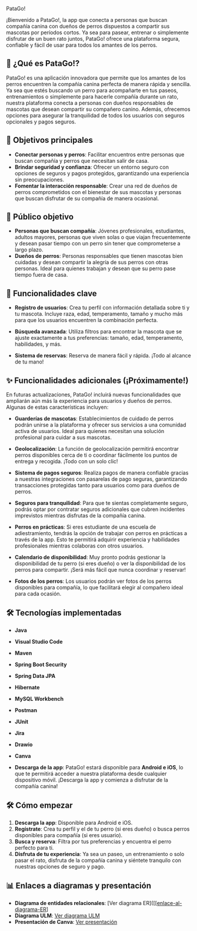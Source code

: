 PataGo!

¡Bienvenido a PataGo!, la app que conecta a personas que buscan compañía canina con dueños de perros dispuestos a compartir sus mascotas por períodos cortos. Ya sea para pasear, entrenar o simplemente disfrutar de un buen rato juntos, PataGo! ofrece una plataforma segura, confiable y fácil de usar para todos los amantes de los perros.

## 🚀 ¿Qué es PataGo!?

PataGo! es una aplicación innovadora que permite que los amantes de los perros encuentren la compañía canina perfecta de manera rápida y sencilla. Ya sea que estés buscando un perro para acompañarte en tus paseos, entrenamientos o simplemente para hacerle compañía durante un rato, nuestra plataforma conecta a personas con dueños responsables de mascotas que desean compartir su compañero canino. Además, ofrecemos opciones para asegurar la tranquilidad de todos los usuarios con seguros opcionales y pagos seguros.

## 🎯 Objetivos principales

- **Conectar personas y perros**: Facilitar encuentros entre personas que buscan compañía y perros que necesitan salir de casa.
- **Brindar seguridad y confianza**: Ofrecer un entorno seguro con opciones de seguros y pagos protegidos, garantizando una experiencia sin preocupaciones.
- **Fomentar la interacción responsable**: Crear una red de dueños de perros comprometidos con el bienestar de sus mascotas y personas que buscan disfrutar de su compañía de manera ocasional.

## 👥 Público objetivo

- **Personas que buscan compañía**: Jóvenes profesionales, estudiantes, adultos mayores, personas que viven solas o que viajan frecuentemente y desean pasar tiempo con un perro sin tener que comprometerse a largo plazo.
- **Dueños de perros**: Personas responsables que tienen mascotas bien cuidadas y desean compartir la alegría de sus perros con otras personas. Ideal para quienes trabajan y desean que su perro pase tiempo fuera de casa.

## 🔑 Funcionalidades clave

- **Registro de usuarios**: Crea tu perfil con información detallada sobre ti y tu mascota. Incluye raza, edad, temperamento, tamaño y mucho más para que los usuarios encuentren la combinación perfecta.
  
- **Búsqueda avanzada**: Utiliza filtros para encontrar la mascota que se ajuste exactamente a tus preferencias: tamaño, edad, temperamento, habilidades, y más.
  
- **Sistema de reservas**: Reserva de manera fácil y rápida. ¡Todo al alcance de tu mano!

## ✨ Funcionalidades adicionales (¡Próximamente!)

En futuras actualizaciones, PataGo! incluirá nuevas funcionalidades que ampliarán aún más la experiencia para usuarios y dueños de perros. Algunas de estas características incluyen:

- **Guarderías de mascotas**: Establecimientos de cuidado de perros podrán unirse a la plataforma y ofrecer sus servicios a una comunidad activa de usuarios. Ideal para quienes necesitan una solución profesional para cuidar a sus mascotas.
  
- **Geolocalización**: La función de geolocalización permitirá encontrar perros disponibles cerca de ti o coordinar fácilmente los puntos de entrega y recogida. ¡Todo con un solo clic!
  
- **Sistema de pagos seguros**: Realiza pagos de manera confiable gracias a nuestras integraciones con pasarelas de pago seguras, garantizando transacciones protegidas tanto para usuarios como para dueños de perros.
  
- **Seguros para tranquilidad**: Para que te sientas completamente seguro, podrás optar por contratar seguros adicionales que cubren incidentes imprevistos mientras disfrutas de la compañía canina.
  
- **Perros en prácticas**: Si eres estudiante de una escuela de adiestramiento, tendrás la opción de trabajar con perros en prácticas a través de la app. Esto te permitirá adquirir experiencia y habilidades profesionales mientras colaboras con otros usuarios.

- **Calendario de disponibilidad**: Muy pronto podrás gestionar la disponibilidad de tu perro (si eres dueño) o ver la disponibilidad de los perros para compartir. ¡Será más fácil que nunca coordinar y reservar!

-  **Fotos de los perros**: Los usuarios podrán ver fotos de los perros disponibles para compañía, lo que facilitará elegir al compañero ideal para cada ocasión.

  ## 🛠️ Tecnologías implementadas

- **Java**
- **Visual Studio Code**
- **Maven**
- **Spring Boot Security**
- **Spring Data JPA**
- **Hibernate**
- **MySQL Workbench**
- **Postman**
- **JUnit**
- **Jira**
- **Drawio**
- **Canva**

- **Descarga de la app**: PataGo! estará disponible para **Android e iOS**, lo que te permitirá acceder a nuestra plataforma desde cualquier dispositivo móvil. ¡Descarga la app y comienza a disfrutar de la compañía canina!

## 🛠️ Cómo empezar

1. **Descarga la app**: Disponible para Android e iOS.
2. **Regístrate**: Crea tu perfil y el de tu perro (si eres dueño) o busca perros disponibles para compañía (si eres usuario).
3. **Busca y reserva**: Filtra por tus preferencias y encuentra el perro perfecto para ti.
4. **Disfruta de tu experiencia**: Ya sea un paseo, un entrenamiento o solo pasar el rato, disfruta de la compañía canina y siéntete tranquilo con nuestras opciones de seguro y pago.

## 📊 Enlaces a diagramas y presentación

- **Diagrama de entidades relacionales**: [Ver diagrama ER]([[[enlace-al-diagrama-ER](https://drive.google.com/file/d/1JqeQc4Xjo0deJPGZOduraONN_jGnxNEq/view?usp=sharing)]
- **Diagrama ULM**: [Ver diagrama ULM](https://drive.google.com/file/d/1JqeQc4Xjo0deJPGZOduraONN_jGnxNEq/view?usp=sharing)
- **Presentación de Canva**: [Ver presentación](https://www.canva.com/design/DAGXhbxAo78/h3Bel1OztzkxjXwqb9u7xw/edit?utm_content=DAGXhbxAo78&utm_campaign=designshare&utm_medium=link2&utm_source=sharebutton)


